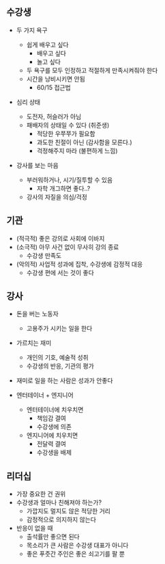 ## 수강생

- 두 가지 욕구
	- 쉽게 배우고 싶다
		- 배우고 싶다
		- 놀고 싶다
	- 두 욕구를 모두 인정하고 적절하게 만족시켜줘야 한다
	- 시간을 낭비시키면 안됨
		- 60/15 접근법

- 심리 상태
	- 도전자, 허슬러가 아님
	- 패배자의 상태일 수 있다 (취준생)
		- 적당한 우쭈쭈가 필요함
		- 과도한 친절이 아닌 (감사함을 모른다.)
		- 걱정해주지 마라 (불편하게 느낌)

- 강사를 보는 마음
	- 부러워하거나, 시기/질투할 수 있음
		- 자학 개그하면 좋다..?
	- 강사의 자질을 의심/걱정

## 기관

- (적극적) 좋은 강의로 사회에 이바지
- (소극적) 아무 사건 없이 무사히 강의 종료
	- 수강생 만족도
- (악의적) 사업적 성과에 집착, 수강생에 감정적 대응
	- 수강생 편에 서는 것이 좋다

## 강사

- 돈을 버는 노동자
	- 고용주가 시키는 일을 한다

- 가르치는 재미
	- 개인의 기호, 예술적 성취
	- 수강생의 반응, 기관의 평가

- 재미로 일을 하는 사람은 성과가 안좋다

- 엔터테이너 + 엔지니어
	- 엔터테이너에 치우치면
		- 책임감 결여
		- 수강생에 의존
	- 엔지니어에 치우치면
		- 전달력 결여
		- 수강생을 배제

## 리더십

- 가장 중요한 건 권위
- 수강생과 얼마나 친해져야 하는가?
	- 가깝지도 멀지도 않은 적당한 거리
	- 감정적으로 의지하지 않는다
- 반응이 없을 때
	- 출석률만 좋으면 된다
	- 목소리가 큰 사람은 수강생 대표가 아니다
	- 좋은 푸줏간 주인은 좋은 쇠고기를 팔 뿐